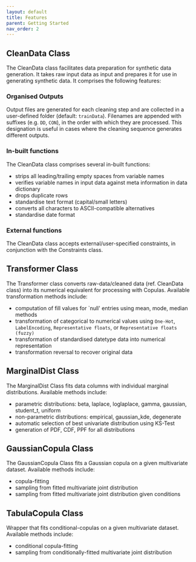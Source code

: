 ```yaml
---
layout: default
title: Features
parent: Getting Started
nav_order: 2
---
```


## CleanData Class
The CleanData class facilitates data preparation for synthetic data generation. It takes raw input data as input and prepares it for use in generating synthetic data. It comprises the following features:

### Organised Outputs
Output files are generated for each cleaning step and are collected in a user-defined folder (default: `trainData`). 
Filenames are appended with suffixes (e.g. `DD`, `CON`), in the order with which they are processed. This designation is useful in cases where the cleaning sequence generates different outputs.

### In-built functions
The CleanData class comprises several in-built functions:
*   strips all leading/trailing empty spaces from variable names
*   verifies variable names in input data against meta information in data dictionary
*   drops duplicate rows
*   standardise text format (capital/small letters)
*   converts all characters to ASCII-compatible alternatives
*   standardise date format

### External functions
The CleanData class accepts external/user-specified constraints, in conjunction with the Constraints class.

## Transformer Class
The Transformer class converts raw-data/cleaned data (ref. CleanData class) into its numerical equivalent for processing with Copulas. Available transformation methods include:
*   computation of fill values for `null' entries using mean, mode, median methods
*   transformation of categorical to numerical values using `One-Hot`, `LabelEncoding`, `Representative floats`, or `Representative floats (fuzzy)`
*   transformation of standardised datetype data into numerical representation
*   transformation reversal to recover original data

## MarginalDist Class
The MarginalDist Class fits data columns with individual marginal distributions. Available methods include:
*   parametric distributions: beta, laplace, loglaplace, gamma, gaussian, student_t, uniform
*   non-parametric distributions: empirical, gaussian_kde, degenerate
*   automatic selection of best univariate distribution using KS-Test
*   generation of PDF, CDF, PPF for all distributions

## GaussianCopula Class
The GaussianCopula Class fits a Gaussian copula on a given multivariate dataset. Available methods include:
*   copula-fitting
*   sampling from fitted multivariate joint distribution
*   sampling from fitted multivariate joint distribution given conditions

## TabulaCopula Class
Wrapper that fits conditional-copulas on a given multivariate dataset. Available methods include:
*   conditional copula-fitting
*   sampling from conditionally-fitted multivariate joint distribution